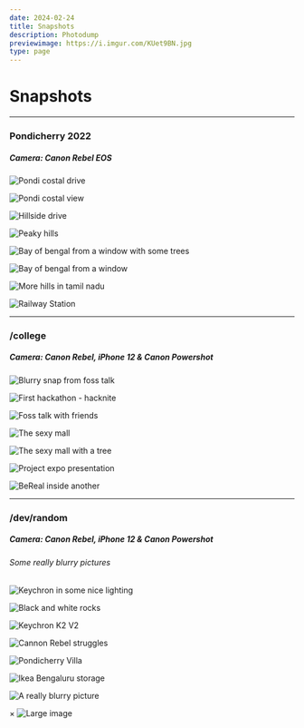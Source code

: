 ```yaml
---
date: 2024-02-24
title: Snapshots
description: Photodump
previewimage: https://i.imgur.com/KUet9BN.jpg
type: page
---
```


# Snapshots

---

### Pondicherry 2022
##### Camera: Canon Rebel EOS

<div class="image-grid">

![Pondi costal drive](https://i.imgur.com/EdVqF3s.jpg)

![Pondi costal view](https://i.imgur.com/K5RGcQI.jpg)

![Hillside drive](https://i.imgur.com/KUet9BN.jpg)

![Peaky hills](https://i.imgur.com/h5S0i45.jpg)

![Bay of bengal from a window with some trees](https://i.imgur.com/cgACPjM.jpg)

![Bay of bengal from a window](https://i.imgur.com/rwB61P4.jpg)

![More hills in tamil nadu](https://i.imgur.com/NTrFuRn.jpg)

![Railway Station](https://i.imgur.com/GJIXTg4.jpg)

</div>




---

### /college
##### Camera: Canon Rebel, iPhone 12 & Canon Powershot

<div class="image-grid">

![Blurry snap from foss talk](https://i.imgur.com/7OAa8tn.jpg)

![First hackathon - hacknite](https://i.imgur.com/Yg3di6k.jpg)

![Foss talk with friends](https://i.imgur.com/WGTr4Wq.jpg)

![The sexy mall](https://i.imgur.com/UbeGLEd.jpg)

![The sexy mall with a tree](https://i.imgur.com/W4cJO40.jpg)

![Project expo presentation](https://i.imgur.com/JjjO75w.png)

![BeReal inside another](https://i.imgur.com/5HPnfMy.jpg)

</div>

---

### /dev/random
##### Camera: Canon Rebel, iPhone 12 & Canon Powershot
###### Some really blurry pictures

<div class="image-grid">

![Keychron in some nice lighting](https://i.imgur.com/mroJJik.jpg)

![Black and white rocks](https://i.imgur.com/sMMx1f0.jpg)


![Keychron K2 V2](https://i.imgur.com/NVUKPKO.jpg)

![Cannon Rebel struggles](https://i.imgur.com/r1W9ohZ.jpg)

![Pondicherry Villa](https://i.imgur.com/Pu176PH.jpg)

![Ikea Bengaluru storage](https://i.imgur.com/HZ3hHs0.jpg)

![A really blurry picture](https://i.imgur.com/5Gu1EZQ.jpg)

</div>


<!-- Some chat GPT'd code for handling images -->
<div class="image-overlay">
    <span class="close">&times;</span>
    <img loading="lazy" src="" alt="Large image" class="large-image">
</div>

<script>
    const galleryImages = document.querySelectorAll('img:not(#theme-toggle)');
    const imageOverlay = document.querySelector('.image-overlay');
    const largeImage = document.querySelector('.large-image');
    const close = document.querySelector('.close');

    galleryImages.forEach(image => {
        image.addEventListener('click', () => {
        imageOverlay.style.visibility = 'visible';
        imageOverlay.style.opacity = '1';
        largeImage.src = image.src;
        });
    });

    close.addEventListener('click', () => {
        imageOverlay.style.visibility = 'hidden';
        imageOverlay.style.opacity = '0';
    });

    window.addEventListener('keydown', (event) => {
        if (event.key === 'Escape') {
            imageOverlay.style.visibility = 'hidden';
            imageOverlay.style.opacity = '0';
        }
    });


</script>
